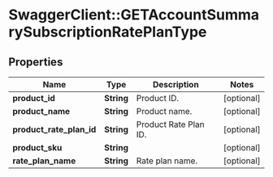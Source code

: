 # SwaggerClient::GETAccountSummarySubscriptionRatePlanType

## Properties
Name | Type | Description | Notes
------------ | ------------- | ------------- | -------------
**product_id** | **String** | Product ID.  | [optional] 
**product_name** | **String** | Product name.  | [optional] 
**product_rate_plan_id** | **String** | Product Rate Plan ID.  | [optional] 
**product_sku** | **String** |  | [optional] 
**rate_plan_name** | **String** | Rate plan name.  | [optional] 


